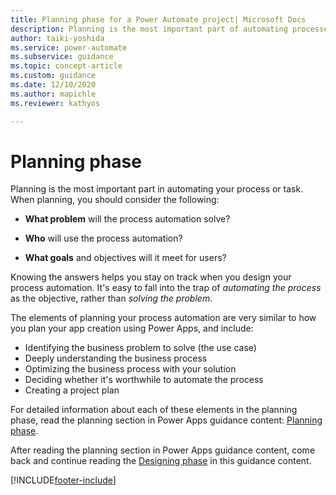 ```yaml
---
title: Planning phase for a Power Automate project| Microsoft Docs
description: Planning is the most important part of automating processes. This article introduces a set of articles that walk you through the planning process step by step.
author: taiki-yoshida
ms.service: power-automate
ms.subservice: guidance
ms.topic: concept-article
ms.custom: guidance
ms.date: 12/10/2020
ms.author: mapichle
ms.reviewer: kathyos

---
```


# Planning phase

Planning is the most important part in automating your process or task. When planning, you should consider the following:

- **What problem** will the process automation solve?

- **Who** will use the process automation?

- **What goals** and objectives will it meet for users?

Knowing the answers helps you stay on track when you design your process automation. It's easy to fall into the trap of *automating the process* as the objective, rather than
*solving the problem*.

The elements of planning your process automation are very similar to how you plan your app creation using Power Apps, and include:

- Identifying the business problem to solve (the use case)
- Deeply understanding the business process
- Optimizing the business process with your solution
- Deciding whether it's worthwhile to automate the process
- Creating a project plan

For detailed information about each of these elements in the planning phase, read the planning section in Power Apps guidance content: [Planning phase](/powerapps/guidance/planning/planning-phase).

After reading the planning section in Power Apps guidance content, come back and continue reading the [Designing phase](process-design.md) in this guidance content.


[!INCLUDE[footer-include](../../includes/footer-banner.md)]
